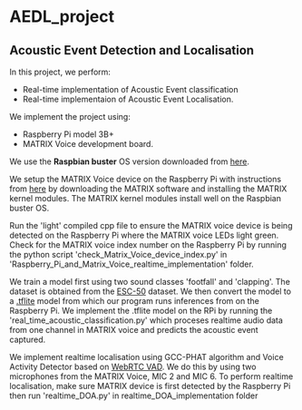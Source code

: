 # AEDL_project
## Acoustic Event Detection and Localisation
In this project, we perform:

* Real-time implementation of Acoustic Event classification 
* Real-time implementaion of Acoustic Event Localisation.

We implement the project using:
* Raspberry Pi model 3B+
* MATRIX Voice development board.

We use the **Raspbian buster** OS version downloaded from [here](https://downloads.raspberrypi.org/raspios_oldstable_armhf/images/raspios_oldstable_armhf-2022-09-26/2022-09-22-raspios-buster-armhf.img.xz).

We setup the MATRIX Voice device on the Raspberry Pi with instructions from [here](https://www.hackster.io/matrix-labs/direction-of-arrival-for-matrix-voice-creator-using-odas-b7a15b) by downloading the MATRIX software and installing the MATRIX kernel modules. The MATRIX kernel modules install well on the Raspbian buster OS.

Run the 'light' compiled cpp file to ensure the MATRIX voice device is being detected on the Raspberry Pi where the MATRIX voice LEDs light green.
Check for the MATRIX voice index number on the Raspberry Pi by running the python script 'check_Matrix_Voice_device_index.py' in 'Raspberry_Pi_and_Matrix_Voice_realtime_implementation' folder.

We train a model first using two sound classes 'footfall' and 'clapping'. The dataset is obtained from the [ESC-50](https://github.com/karolpiczak/ESC-50) dataset. We then convert the model to a [.tflite](https://www.tensorflow.org/tutorials/audio/simple_audio) model from which our program runs inferences from on the Raspberry Pi. We implement the .tflite model on the RPi by running the 'real_time_acoustic_classification.py' which proceses realtime audio data from one channel in MATRIX voice and predicts the acoustic event captured.

We implement realtime localisation using GCC-PHAT algorithm and Voice Activity Detector based on [WebRTC VAD](https://github.com/wiseman/py-webrtcvad). We do this by using two microphones from the MATRIX Voice, MIC 2 and MIC 6. To perform realtime localisation, make sure MATRIX device is first detected by the Raspberry Pi then run 'realtime_DOA.py' in realtime_DOA_implementation folder
